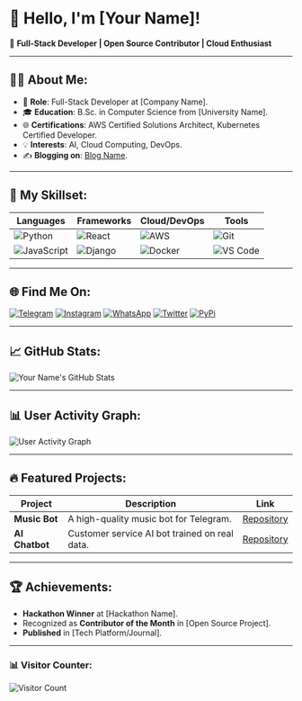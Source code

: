 # 👋 Hello, I'm [Your Name]!

🌟 **Full-Stack Developer | Open Source Contributor | Cloud Enthusiast**

---

## 👨‍💻 **About Me**:
- 💼 **Role**: Full-Stack Developer at [Company Name].
- 🎓 **Education**: B.Sc. in Computer Science from [University Name].
- 🌐 **Certifications**: AWS Certified Solutions Architect, Kubernetes Certified Developer.
- 💡 **Interests**: AI, Cloud Computing, DevOps.
- ✍️ **Blogging on**: [Blog Name](https://your-blog.com).

---

## 🚀 **My Skillset**:
| **Languages**    | **Frameworks** | **Cloud/DevOps**    | **Tools**            |
|------------------|----------------|---------------------|----------------------|
| ![Python](https://img.shields.io/badge/Python-3776AB?style=for-the-badge&logo=python&logoColor=white) | ![React](https://img.shields.io/badge/React-61DAFB?style=for-the-badge&logo=react&logoColor=black) | ![AWS](https://img.shields.io/badge/AWS-FF9900?style=for-the-badge&logo=amazonaws&logoColor=black) | ![Git](https://img.shields.io/badge/Git-F05032?style=for-the-badge&logo=git&logoColor=white) |
| ![JavaScript](https://img.shields.io/badge/JavaScript-F7DF1E?style=for-the-badge&logo=javascript&logoColor=black) | ![Django](https://img.shields.io/badge/Django-092E20?style=for-the-badge&logo=django&logoColor=white) | ![Docker](https://img.shields.io/badge/Docker-2496ED?style=for-the-badge&logo=docker&logoColor=white) | ![VS Code](https://img.shields.io/badge/VS_Code-007ACC?style=for-the-badge&logo=visual-studio-code&logoColor=white) |

---

## 🌐 **Find Me On**:
[![Telegram](https://img.shields.io/badge/Telegram-2CA5E0?style=for-the-badge&logo=telegram&logoColor=white)](https://t.me/your-handle)
[![Instagram](https://img.shields.io/badge/Instagram-E4405F?style=for-the-badge&logo=instagram&logoColor=white)](https://instagram.com/your-handle)
[![WhatsApp](https://img.shields.io/badge/WhatsApp-25D366?style=for-the-badge&logo=whatsapp&logoColor=white)](https://wa.me/your-handle)
[![Twitter](https://img.shields.io/badge/Twitter-%231DA1F2.svg?style=for-the-badge&logo=twitter&logoColor=white)](https://twitter.com/your-handle)
[![PyPi](https://img.shields.io/badge/PyPi-3775A9?style=for-the-badge&logo=pypi&logoColor=white)](https://pypi.org/user/your-username/)

---

## 📈 **GitHub Stats**:
![Your Name's GitHub Stats](https://github-readme-stats.vercel.app/api?username=your-username&show_icons=true&theme=tokyonight)

---

## 📊 **User Activity Graph**:
![User Activity Graph](https://activity-graph.herokuapp.com/graph?username=your-username&theme=react-dark)

---

## 🔥 **Featured Projects**:
| **Project**   | **Description**                                | **Link**                                     |
|---------------|------------------------------------------------|---------------------------------------------|
| **Music Bot** | A high-quality music bot for Telegram.         | [Repository](https://github.com/your-username/music-bot) |
| **AI Chatbot**| Customer service AI bot trained on real data.  | [Repository](https://github.com/your-username/ai-chatbot) |

---

## 🏆 **Achievements**:
- **Hackathon Winner** at [Hackathon Name].
- Recognized as **Contributor of the Month** in [Open Source Project].
- **Published** in [Tech Platform/Journal].

---

### 📊 **Visitor Counter**:
![Visitor Count](https://komarev.com/ghpvc/?username=your-username&style=flat-square&color=blue)
